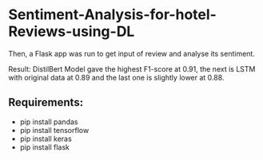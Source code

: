# Sentiment-Analysis-for-hotel-Reviews-using-DL


Then, a Flask app was run to get input of review and analyse its sentiment.

Result: DistilBert Model gave the highest F1-score at 0.91, the next is LSTM with original data at 0.89 and the last one is slightly lower at 0.88.

## Requirements:
 - pip install pandas
 - pip install tensorflow 
 - pip install keras
 - pip install flask

